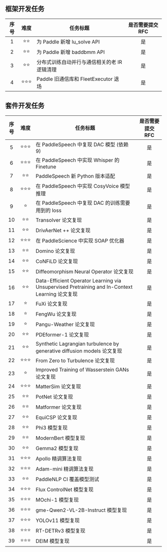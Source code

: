 ## 框架开发任务

| 序号 |   难度    | 任务标题                                     | 是否需要提交 RFC |
| :--: | :-------: | -------------------------------------------- | :--------------: |
|  1   |  ⭐️⭐️   | 为 Paddle 新增 lu_solve API                  |        是        |
|  2   |  ⭐️⭐️   | 为 Paddle 新增 baddbmm API                   |        是        |
|  3   |  ⭐️⭐️   | 分布式训练自动并行与通信相关的老 IR 逻辑清理 |        是        |
|  4   | ⭐️⭐️⭐️ | Paddle 旧通信库和 FleetExecutor 退场         |        是        |

## 套件开发任务

| 序号 |   难度    | 任务标题                                                                                       | 是否需要提交 RFC |
| :--: | :-------: | ---------------------------------------------------------------------------------------------- | :--------------: |
|  5   |  ⭐⭐️⭐  | 在 PaddleSpeech 中复现 DAC 模型 (依赖 9)                                                       |        是        |
|  6   | ⭐️⭐️⭐️ | 在 PaddleSpeech 中实现 Whisper 的 Finetune                                                     |        是        |
|  7   |  ⭐️⭐️   | PaddleSpeech 新 Python 版本适配                                                                |        是        |
|  8   |  ⭐⭐⭐️  | 在 PaddleSpeech 中实现 CosyVoice 模型推理                                                      |        是        |
|  9   |    ⭐️    | 在 PaddleSpeech 中复现 DAC 的训练需要用到的 loss                                               |        是        |
|  10  |  ⭐️⭐️   | Transolver 论文复现                                                                            |        是        |
|  11  |  ⭐️⭐️   | DrivAerNet ++ 论文复现                                                                         |        是        |
|  12  |  ⭐⭐⭐   | 在 PaddleScience 中实现 SOAP 优化器                                                            |        是        |
|  13  |   ⭐⭐    | Domino 论文复现                                                                                |        是        |
|  14  |   ⭐⭐    | CoNFiLD 论文复现                                                                               |        是        |
|  15  |   ⭐⭐    | Diffeomorphism Neural Operator 论文复现                                                        |        是        |
|  16  |   ⭐⭐    | Data-Efficient Operator Learning via Unsupervised Pretraining and In-Context Learning 论文复现 |        是        |
|  17  |    ⭐     | FuXi 论文复现                                                                                  |        是        |
|  18  |    ⭐     | FengWu 论文复现                                                                                |        是        |
|  19  |    ⭐     | Pangu-Weather 论文复现                                                                         |        是        |
|  20  |   ⭐⭐    | PDEformer-1 论文复现                                                                           |        是        |
|  21  |   ⭐⭐    | Synthetic Lagrangian turbulence by generative diffusion models 论文复现                        |        是        |
|  22  |  ⭐⭐⭐   | From Zero to Turbulence 论文复现                                                               |        是        |
|  23  |    ⭐     | Improved Training of Wasserstein GANs 论文复现                                                 |        是        |
|  24  |  ⭐⭐⭐   | MatterSim 论文复现                                                                             |        是        |
|  25  |   ⭐⭐    | PotNet 论文复现                                                                                |        是        |
|  26  |   ⭐⭐    | Matformer 论文复现                                                                             |        是        |
|  27  |   ⭐⭐    | EquiCSP 论文复现                                                                               |        是        |
|  28  |   ⭐⭐    | Phi3 模型复现                                                                                  |        是        |
|  29  |   ⭐⭐    | ModernBert 模型复现                                                                            |        是        |
|  30  |   ⭐⭐    | Gemma2 模型复现                                                                                |        是        |
|  31  |  ⭐⭐⭐   | Apollo 精调算法复现                                                                            |        是        |
|  32  |  ⭐⭐⭐   | Adam-mini 精调算法复现                                                                         |        是        |
|  33  |   ⭐⭐    | PaddleNLP CI 覆盖模型测试                                                                      |        是        |
|  34  |  ⭐⭐⭐   | Flux ControlNet 模型复现                                                                       |        是        |
|  35  |  ⭐⭐⭐   | MOchi-1 模型复现                                                                               |        是        |
|  36  |  ⭐⭐⭐   | gme-Qwen2-VL-2B-Instruct 模型复现                                                              |        是        |
|  37  |  ⭐⭐⭐   | YOLOv11 模型复现                                                                               |        是        |
|  38  |  ⭐⭐⭐   | RT-DETRv3 模型复现                                                                             |        是        |
|  39  |  ⭐⭐⭐   | DEIM 模型复现                                                                                  |        是        |
